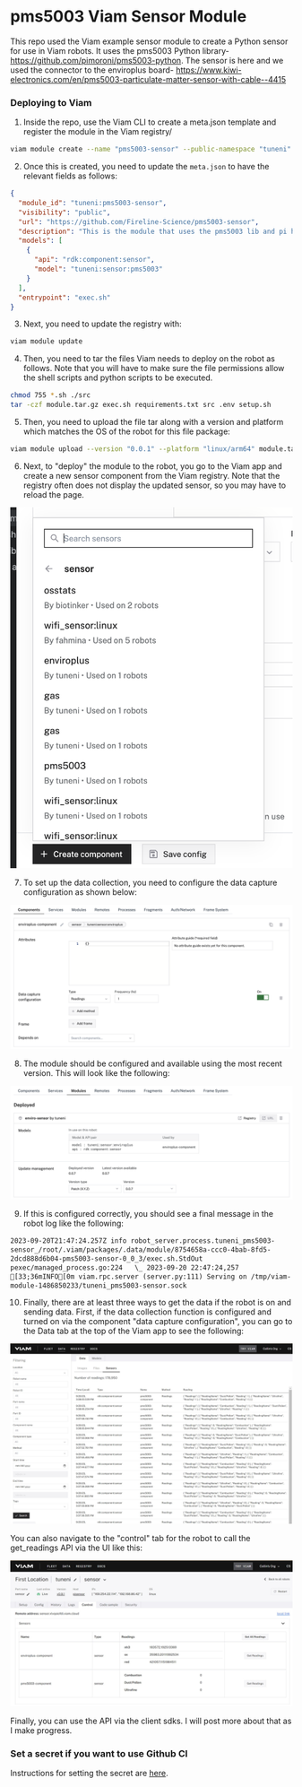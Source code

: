 # pms5003 Viam Sensor Module

This repo used the Viam example sensor module to create a Python sensor for use in Viam robots. It uses the pms5003 Python library- https://github.com/pimoroni/pms5003-python. The sensor is here and we used the connector to the enviroplus board- https://www.kiwi-electronics.com/en/pms5003-particulate-matter-sensor-with-cable--4415


### Deploying to Viam

1. Inside the repo, use the Viam CLI to create a meta.json template and register the module in the Viam registry/

```bash
viam module create --name "pms5003-sensor" --public-namespace "tuneni"
```
2. Once this is created, you need to update the `meta.json` to have the relevant fields as follows:
```json
{
  "module_id": "tuneni:pms5003-sensor",
  "visibility": "public",
  "url": "https://github.com/Fireline-Science/pms5003-sensor",
  "description": "This is the module that uses the pms5003 lib and pi hat to collect gas readings.",
  "models": [
    {
      "api": "rdk:component:sensor",
      "model": "tuneni:sensor:pms5003"
    }
  ],
  "entrypoint": "exec.sh"
}
```
3. Next, you need to update the registry with:
```bash
viam module update
```
4. Then, you need to tar the files Viam needs to deploy on the robot as follows. Note that you will have to make sure the file permissions allow the shell scripts and python scripts to be executed.
```bash
chmod 755 *.sh ./src
tar -czf module.tar.gz exec.sh requirements.txt src .env setup.sh
```
5. Then, you need to upload the file tar along with a version and platform which matches the OS of the robot for this file package:
```bash
viam module upload --version "0.0.1" --platform "linux/arm64" module.tar.gz
```
6. Next, to "deploy" the module to the robot, you go to the Viam app and create a new sensor component from the Viam registry. Note that the registry often does not display the updated sensor, so you may have to reload the page.


![create component](./images/create_component.png)

7. To set up the data collection, you need to configure the data capture configuration as shown below:


![configure data capture](./images/component_attributes.png)

8. The module should be configured and available using the most recent version. This will look like the following:


![module](./images/module.png)

9. If this is configured correctly, you should see a final message in the robot log like the following:

```
2023-09-20T21:47:24.257Z info robot_server.process.tuneni_pms5003-sensor_/root/.viam/packages/.data/module/8754658a-ccc0-4bab-8fd5-2dcd888d6b04-pms5003-sensor-0_0_3/exec.sh.StdOut   pexec/managed_process.go:224   \_ 2023-09-20 22:47:24,257 [33;36mINFO[0m viam.rpc.server (server.py:111) Serving on /tmp/viam-module-1486850233/tuneni_pms5003-sensor.sock 
```

10. Finally, there are at least three ways to get the data if the robot is on and sending data. First, if the data collection function is configured and turned on via the component "data capture configuration", you can go to the Data tab at the top of the Viam app to see the following:

![data tab](./images/data_tab.JPG)

You can also navigate to the "control" tab for the robot to call the get_readings API via the UI like this:

![control tab](./images/control_tab.JPG)

Finally, you can use the API via the client sdks. I will post more about that as I make progress.

### Set a secret if you want to use Github CI

Instructions for setting the secret are [here](https://github.com/viamrobotics/upload-module#setting-cli-config-secret).

